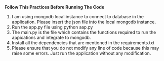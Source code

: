 **Follow This Practices Before Running The Code** <br>
1. I am using mongodb local instance to connect to database in the application. Please insert the json file into the local mongodb instance.
2. Run the app.py file using python aap.py
3. The main.py is the file which contains the functions required to run the appications and integrate to mongodb.
4. Install all the dependencies that are mentioned in the requirements.txt
5. Please ensure that you do not modify any line of code because this may raise some errors. Just run the application without any modification. 
